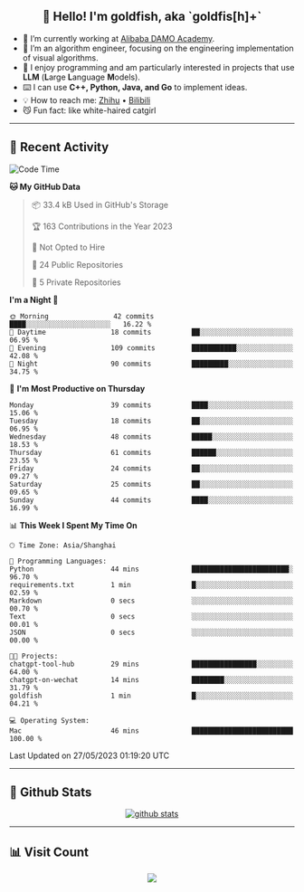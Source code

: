 
<h2 align="center">👋 Hello! I'm goldfish, aka `goldfis[h]+`</h2>

- 📍 I’m currently working at [Alibaba DAMO Academy](https://damo.alibaba.com/).  
- 🌱 I’m an algorithm engineer, focusing on the engineering implementation of visual algorithms.  
- 💬 I enjoy programming and am particularly interested in projects that use **LLM** (**L**arge **L**anguage **M**odels).   
- ⌨️ I can use **C++, Python, Java, and Go** to implement ideas.  
- 💡 How to reach me: [Zhihu](https://www.zhihu.com/people/goldfishh) • [Bilibili](https://space.bilibili.com/11349246)  
- 😼 Fun fact: like white-haired catgirl  

-------

## 🔧 Recent Activity

<!--START_SECTION:waka-->
![Code Time](http://img.shields.io/badge/Code%20Time-5%20hrs%2049%20mins-blue)

**🐱 My GitHub Data** 

> 📦 33.4 kB Used in GitHub's Storage 
 > 
> 🏆 163 Contributions in the Year 2023
 > 
> 🚫 Not Opted to Hire
 > 
> 📜 24 Public Repositories 
 > 
> 🔑 5 Private Repositories 
 > 
**I'm a Night 🦉** 

```text
🌞 Morning                42 commits          ████░░░░░░░░░░░░░░░░░░░░░   16.22 % 
🌆 Daytime                18 commits          ██░░░░░░░░░░░░░░░░░░░░░░░   06.95 % 
🌃 Evening                109 commits         ███████████░░░░░░░░░░░░░░   42.08 % 
🌙 Night                  90 commits          █████████░░░░░░░░░░░░░░░░   34.75 % 
```
📅 **I'm Most Productive on Thursday** 

```text
Monday                   39 commits          ████░░░░░░░░░░░░░░░░░░░░░   15.06 % 
Tuesday                  18 commits          ██░░░░░░░░░░░░░░░░░░░░░░░   06.95 % 
Wednesday                48 commits          █████░░░░░░░░░░░░░░░░░░░░   18.53 % 
Thursday                 61 commits          ██████░░░░░░░░░░░░░░░░░░░   23.55 % 
Friday                   24 commits          ██░░░░░░░░░░░░░░░░░░░░░░░   09.27 % 
Saturday                 25 commits          ██░░░░░░░░░░░░░░░░░░░░░░░   09.65 % 
Sunday                   44 commits          ████░░░░░░░░░░░░░░░░░░░░░   16.99 % 
```


📊 **This Week I Spent My Time On** 

```text
🕑︎ Time Zone: Asia/Shanghai

💬 Programming Languages: 
Python                   44 mins             ████████████████████████░   96.70 % 
requirements.txt         1 min               █░░░░░░░░░░░░░░░░░░░░░░░░   02.59 % 
Markdown                 0 secs              ░░░░░░░░░░░░░░░░░░░░░░░░░   00.70 % 
Text                     0 secs              ░░░░░░░░░░░░░░░░░░░░░░░░░   00.01 % 
JSON                     0 secs              ░░░░░░░░░░░░░░░░░░░░░░░░░   00.00 % 

🐱‍💻 Projects: 
chatgpt-tool-hub         29 mins             ████████████████░░░░░░░░░   64.00 % 
chatgpt-on-wechat        14 mins             ████████░░░░░░░░░░░░░░░░░   31.79 % 
goldfish                 1 min               █░░░░░░░░░░░░░░░░░░░░░░░░   04.21 % 

💻 Operating System: 
Mac                      46 mins             █████████████████████████   100.00 % 
```


 Last Updated on 27/05/2023 01:19:20 UTC
<!--END_SECTION:waka-->

-------

## 📆 Github Stats

<p align="center">
    <a href="https://github.com/anuraghazra/github-readme-stats">
      <img src="https://github-readme-stats.vercel.app/api?username=goldfishh&show_icons=true&theme=dracula" alt="github stats" />
    </a>
</p>

-------

## 📊 Visit Count

<p align="center">
  <a href="https://count.getloli.com/"><img src="https://count.getloli.com/get/@:goldfishh?theme=rule34"></a>
</p>
